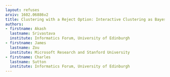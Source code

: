 ```yaml
---
layout: refuses
arxiv: 1602.06886v2
title: Clustering with a Reject Option: Interactive Clustering as Bayesian Prior Elicitation
authors:
- firstname: Akash
  lastname: Srivastava
  institute: Informatics Forum, University of Edinburgh
- firstname: James
  lastname: Zou
  institute: Microsoft Research and Stanford University
- firstname: Charles
  lastname: Sutton
  institute: Informatics Forum, University of Edinburgh
---
```

